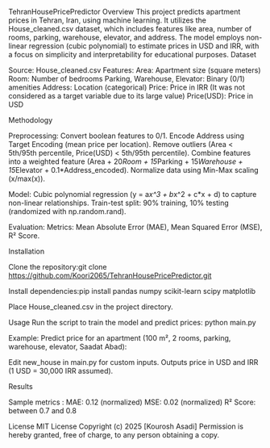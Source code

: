 
TehranHousePricePredictor
Overview
This project predicts apartment prices in Tehran, Iran, using machine learning. It utilizes the House_cleaned.csv dataset, which includes features like area, number of rooms, parking, warehouse, elevator, and address. The model employs non-linear regression (cubic polynomial) to estimate prices in USD and IRR, with a focus on simplicity and interpretability for educational purposes.
Dataset

Source: House_cleaned.csv
Features:
Area: Apartment size (square meters)
Room: Number of bedrooms
Parking, Warehouse, Elevator: Binary (0/1) amenities
Address: Location (categorical)
Price: Price in IRR              (It was not considered as a target variable due to its large value)
Price(USD): Price in USD



Methodology

Preprocessing:
Convert boolean features to 0/1.
Encode Address using Target Encoding (mean price per location).
Remove outliers (Area < 5th/95th percentile, Price(USD) < 5th/95th percentile).
Combine features into a weighted feature (Area + 20*Room + 15*Parking + 15*Warehouse + 15*Elevator + 0.1*Address_encoded).
Normalize data using Min-Max scaling (x/max(x)).


Model:
Cubic polynomial regression (y = a*x^3 + b*x^2 + c*x + d) to capture non-linear relationships.
Train-test split: 90% training, 10% testing (randomized with np.random.rand).


Evaluation:
Metrics: Mean Absolute Error (MAE), Mean Squared Error (MSE), R² Score.




Installation

Clone the repository:git clone https://github.com/Koori2065/TehranHousePricePredictor.git


Install dependencies:pip install pandas numpy scikit-learn scipy matplotlib


Place House_cleaned.csv in the project directory.

Usage
Run the script to train the model and predict prices:
python main.py

Example: Predict price for an apartment (100 m², 2 rooms, parking, warehouse, elevator, Saadat Abad):

Edit new_house in main.py for custom inputs.
Outputs price in USD and IRR (1 USD = 30,000 IRR assumed).

Results

Sample metrics  :
MAE: 0.12 (normalized)
MSE: 0.02 (normalized)
R² Score: between 0.7 and 0.8



License
MIT License
Copyright (c) 2025 [Kourosh Asadi]
Permission is hereby granted, free of charge, to any person obtaining a copy.
